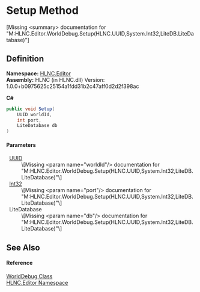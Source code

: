 # Setup Method


\[Missing &lt;summary&gt; documentation for "M:HLNC.Editor.WorldDebug.Setup(HLNC.UUID,System.Int32,LiteDB.LiteDatabase)"\]



## Definition
**Namespace:** <a href="N_HLNC_Editor">HLNC.Editor</a>  
**Assembly:** HLNC (in HLNC.dll) Version: 1.0.0+b0975625c25154a1fdd31b2c47aff0d2d2f398ac

**C#**
``` C#
public void Setup(
	UUID worldId,
	int port,
	LiteDatabase db
)
```



#### Parameters
<dl><dt>  <a href="T_HLNC_UUID">UUID</a></dt><dd>\[Missing &lt;param name="worldId"/&gt; documentation for "M:HLNC.Editor.WorldDebug.Setup(HLNC.UUID,System.Int32,LiteDB.LiteDatabase)"\]</dd><dt>  <a href="https://learn.microsoft.com/dotnet/api/system.int32" target="_blank" rel="noopener noreferrer">Int32</a></dt><dd>\[Missing &lt;param name="port"/&gt; documentation for "M:HLNC.Editor.WorldDebug.Setup(HLNC.UUID,System.Int32,LiteDB.LiteDatabase)"\]</dd><dt>  LiteDatabase</dt><dd>\[Missing &lt;param name="db"/&gt; documentation for "M:HLNC.Editor.WorldDebug.Setup(HLNC.UUID,System.Int32,LiteDB.LiteDatabase)"\]</dd></dl>

## See Also


#### Reference
<a href="T_HLNC_Editor_WorldDebug">WorldDebug Class</a>  
<a href="N_HLNC_Editor">HLNC.Editor Namespace</a>  
